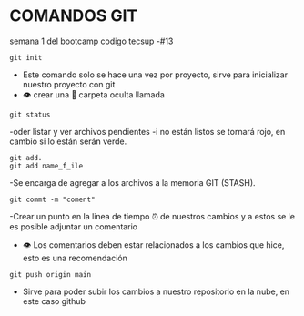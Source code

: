 # COMANDOS GIT
semana 1 del bootcamp codigo tecsup -#13

```
git init
```
- Este comando solo se hace una vez por proyecto, sirve para inicializar nuestro proyecto con git
- :eye: crear una :file_folder: carpeta oculta llamada 

```
git status
```
-oder listar y ver archivos pendientes
-i no están listos se tornará rojo, en cambio si lo están serán verde.

```
git add.
git add name_f_ile
```
-Se encarga de agregar a los archivos a la memoria GIT (STASH).

```
git commt -m "coment"

```

 -Crear un punto en la linea de tiempo :alarm_clock: de nuestros cambios y a estos se le es posible adjuntar un comentario
- :eye: Los comentarios deben estar relacionados a los cambios que hice, esto es una recomendación

```
git push origin main

```
- Sirve para poder subir los cambios a nuestro repositorio en la nube, en este caso github
